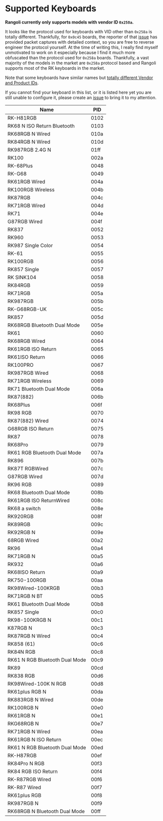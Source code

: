 # Supported Keyboards

**Rangoli currently only supports models with vendor ID `0x258a`.**

It looks like the protocol used for keyboards with VID other than `0x258a` is totally different. Thankfully, for `0x0c45` boards, the reporter of that [issue](https://github.com/rnayabed/rangoli/issues/13) has provided packet captures with detailed context, so you are free to reverse engineer the protocol yourself. At the time of writing this, I really find myself unmotivated to work on it especially because I find it much more obfuscated than the protocol used for `0x258a` boards. Thankfully, a vast majority of the models in the market are `0x258a` protocol based and Rangoli supports most of the RK keyboards in the market.

Note that some keyboards have similar names but [totally different Vendor and Product IDs](https://github.com/rnayabed/rangoli/issues/14).

If you cannot find your keyboard in this list, or it is listed here yet you are still unable to configure it, please create an [issue](https://github.com/rnayabed/rangoli/issues/new) to bring it to my attention.

| Name                           | PID  |
| ------------------------------ | ---- |
| RK-H81RGB                      | 0102 |
| RK68 N ISO Return Bluetooth    | 0103 |
| RK68RGB N Wired                | 010a |
| RK84RGB N Wired                | 010d |
| RK987RGB 2.4G N                | 01ff |
| RK100                          | 002a |
| RK-68Plus                      | 0048 |
| RK-G68                         | 0049 |
| RK61RGB Wired                  | 004a |
| RK100RGB Wireless              | 004b |
| RK87RGB                        | 004c |
| RK71RGB Wired                  | 004d |
| RK71                           | 004e |
| G87RGB Wired                   | 004f |
| RK837                          | 0052 |
| RK960                          | 0053 |
| RK987 Single Color             | 0054 |
| RK-61                          | 0055 |
| RK100RGB                       | 0056 |
| RK857 Single                   | 0057 |
| RK SINK104                     | 0058 |
| RK84RGB                        | 0059 |
| RK71RGB                        | 005a |
| RK987RGB                       | 005b |
| RK-G68RGB-UK                   | 005c |
| RK857                          | 005d |
| RK68RGB Bluetooth Dual Mode    | 005e |
| RK61                           | 0060 |
| RK68RGB Wired                  | 0064 |
| RK61RGB ISO Return             | 0065 |
| RK61ISO Return                 | 0066 |
| RK100PRO                       | 0067 |
| RK987RGB Wired                 | 0068 |
| RK71RGB Wireless               | 0069 |
| RK71 Bluetooth Dual Mode       | 006a |
| RK87(882)                      | 006b |
| RK68Plus                       | 006f |
| RK98 RGB                       | 0070 |
| RK87(882) Wired                | 0074 |
| G68RGB ISO Return              | 0075 |
| RK87                           | 0078 |
| RK68Pro                        | 0079 |
| RK61 RGB Bluetooth Dual Mode   | 007a |
| RK896                          | 007b |
| RK87T RGBWired                 | 007c |
| G87RGB Wired                   | 007d |
| RK96 RGB                       | 0089 |
| RK68 Bluetooth Dual Mode       | 008b |
| RK61RGB ISO ReturnWired        | 008c |
| RK68 a switch                  | 008e |
| RK920RGB                       | 008f |
| RK89RGB                        | 009c |
| RK92RGB N                      | 009e |
| 68RGB Wired                    | 00a2 |
| RK96                           | 00a4 |
| RK71RGB N                      | 00a5 |
| RK932                          | 00a6 |
| RK68ISO Return                 | 00a9 |
| RK750-100RGB                   | 00aa |
| RK98Wired-100KRGB              | 00b3 |
| RK71RGB N BT                   | 00b5 |
| RK61 Bluetooth Dual Mode       | 00b8 |
| RK857 Single                   | 00c0 |
| RK98-100KRGB N                 | 00c1 |
| K87RGB N                       | 00c3 |
| RK87RGB N Wired                | 00c4 |
| RK858 (61)                     | 00c6 |
| RK84N RGB                      | 00c8 |
| RK61 N RGB Bluetooth Dual Mode | 00c9 |
| RK89                           | 00cd |
| RK838 RGB                      | 00d6 |
| RK98Wired-100K N RGB           | 00d8 |
| RK61plus RGB N                 | 00da |
| RK883RGB N Wired               | 00de |
| RK100RGB N                     | 00e0 |
| RK61RGB N                      | 00e1 |
| RKG68RGB N                     | 00e7 |
| RK71RGB N Wired                | 00ea |
| RK61RGB N ISO Return           | 00ec |
| RK61 N RGB Bluetooth Dual Mode | 00ed |
| RK-H87RGB                      | 00ef |
| RK84Pro N RGB                  | 00f3 |
| RK84 RGB ISO Return            | 00f4 |
| RK-R87RGB Wired                | 00f6 |
| RK-R87 Wired                   | 00f7 |
| RK61plus RGB                   | 00f8 |
| RK987RGB N                     | 00f9 |
| RK68RGB N Bluetooth Dual Mode  | 00ff |
